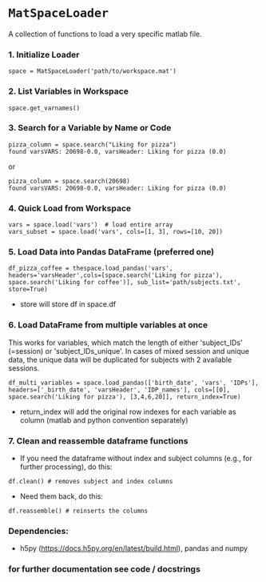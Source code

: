 
# `MatSpaceLoader`

A collection of functions to load a very specific matlab file.

### 1. Initialize Loader

`space = MatSpaceLoader('path/to/workspace.mat')`

### 2. List Variables in Workspace

`space.get_varnames()`


### 3. Search for a Variable by Name or Code

`pizza_column = space.search("Liking for pizza")`\
`found varsVARS: 20698-0.0, varsHeader: Liking for pizza (0.0)`

or

`pizza_column = space.search(20698)`\
`found varsVARS: 20698-0.0, varsHeader: Liking for pizza (0.0)`


### 4. Quick Load from Workspace

`vars = space.load('vars')  # load entire array`\
`vars_subset = space.load('vars', cols=[1, 3], rows=[10, 20])`


### 5. Load Data into Pandas DataFrame (preferred one)


`df_pizza_coffee = thespace.load_pandas('vars', headers='varsHeader',cols=[space.search('Liking for pizza'), space.search('Liking for coffee')], sub_list='path/subjects.txt', store=True)`

- store will store df in space.df

### 6. Load DataFrame from multiple variables at once

This works for variables, which match the length of either 'subject_IDs' (=session) or 'subject_IDs_unique'. In cases of mixed session and unique data, the unique data will be duplicated for subjects with 2 available sessions.

`df_multi_variables = space.load_pandas(['birth_date', 'vars', 'IDPs'], headers=['_birth_date', 'varsHeader', 'IDP_names'], cols=[[0], space.search('Liking for pizza'), [3,4,6,20]], return_index=True)`

- return_index will add the original row indexes for each variable as column (matlab and python convention separately)

### 7. Clean and reassemble dataframe functions

- If you need the dataframe without index and subject columns (e.g., for further processing), do this:

`df.clean() # removes subject and index columns`

- Need them back, do this:

`df.reassemble() # reinserts the columns`


### Dependencies:
- h5py (https://docs.h5py.org/en/latest/build.html), pandas and numpy

### for further documentation see code / docstrings

